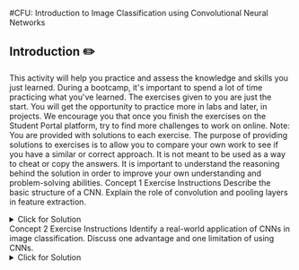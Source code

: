 
#CFU: Introduction to Image Classification using Convolutional Neural Networks 

## Introduction :pencil2:
This activity will help you practice and assess the knowledge and skills you just learned. During a bootcamp, it's important to spend a lot of time practicing what you've learned. The exercises given to you are just the start. You will get the opportunity to practice more in labs and later, in projects.
We encourage you that once you finish the exercises on the Student Portal platform, try to find more challenges to work on online.
Note: You are provided with solutions to each exercise. The purpose of providing solutions to exercises is to allow you to compare your own work to see if you have a similar or correct approach. It is not meant to be used as a way to cheat or copy the answers. It is important to understand the reasoning behind the solution in order to improve your own understanding and problem-solving abilities.
Concept 1 Exercise
Instructions
Describe the basic structure of a CNN.
Explain the role of convolution and pooling layers in feature extraction.

<details style="font-size: 14px; cursor: pointer; outline: none;"> <summary> Click for Solution </summary> 1. A CNN typically consists of convolutional layers, pooling layers, and fully connected layers. 2. Convolution layers extract features by applying filters, while pooling layers reduce dimensionality and retain essential information. </details>
Concept 2 Exercise
Instructions
Identify a real-world application of CNNs in image classification.
Discuss one advantage and one limitation of using CNNs.

<details style="font-size: 14px; cursor: pointer; outline: none;"> <summary> Click for Solution </summary> 1. A real-world application is facial recognition in security systems. 2. An advantage is their ability to learn hierarchical features; a limitation is their requirement for large datasets for effective training. </details>













